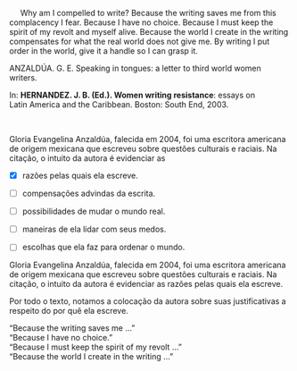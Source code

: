 

     Why am I compelled to write? Because the writing saves me from this complacency I fear. Because I have no choice. Because I must keep the spirit of my revolt and myself alive. Because the world I create in the writing compensates for what the real world does not give me. By writing I put order in the world, give it a handle so I can grasp it.

ANZALDÚA. G. E. Speaking in tongues: a letter to third world women writers.

In: **HERNANDEZ. J. B. (Ed.). Women writing resistance**: essays on\
Latin America and the Caribbean. Boston: South End, 2003.

 

Gloria Evangelina Anzaldúa, falecida em 2004, foi uma escritora americana de origem mexicana que escreveu sobre questões culturais e raciais. Na citação, o intuito da autora é evidenciar as



- [x] razões pelas quais ela escreve.
- [ ] compensações advindas da escrita.
- [ ] possibilidades de mudar o mundo real.
- [ ] maneiras de ela lidar com seus medos.
- [ ] escolhas que ela faz para ordenar o mundo.


Gloria Evangelina Anzaldúa, falecida em 2004, foi uma escritora americana de origem mexicana que escreveu sobre questões culturais e raciais. Na citação, o intuito da autora é evidenciar as razões pelas quais ela escreve.

Por todo o texto, notamos a colocação da autora sobre suas justificativas a respeito do por quê ela escreve.

“Because the writing saves me …”\
“Because I have no choice.”\
“Because I must keep the spirit of my revolt …”\
“Because the world I create in the writing …”

        